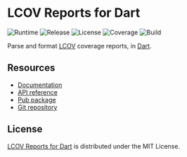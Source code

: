 # LCOV Reports for Dart
![Runtime](https://img.shields.io/badge/dart-%3E%3D2.0-brightgreen.svg) ![Release](https://img.shields.io/pub/v/lcov.svg) ![License](https://img.shields.io/badge/license-MIT-blue.svg) ![Coverage](https://coveralls.io/repos/github/cedx/lcov.dart/badge.svg) ![Build](https://travis-ci.com/cedx/lcov.dart.svg)

Parse and format [LCOV](http://ltp.sourceforge.net/coverage/lcov.php) coverage reports, in [Dart](https://www.dartlang.org).

## Resources
- [Documentation](https://dev.belin.io/lcov.dart)
- [API reference](https://dev.belin.io/lcov.dart/api)
- [Pub package](https://pub.dartlang.org/packages/lcov)
- [Git repository](https://git.belin.io/cedx/lcov.dart)

## License
[LCOV Reports for Dart](https://dev.belin.io/lcov.dart) is distributed under the MIT License.
